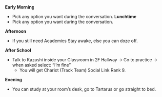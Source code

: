 **Early Morning**

- Pick any option you want during the conversation.
  **Lunchtime**
- Pick any option you want during the conversation.

**Afternoon**

- If you still need Academics Stay awake, else you can doze off.

**After School**

- Talk to Kazushi inside your Classroom in 2F Hallway -> Go to practice -> when asked select: “I’m fine”
  - You will get Chariot (Track Team) Social Link Rank 9.

**Evening**

- You can study at your room’s desk, go to Tartarus or go straight to bed.
